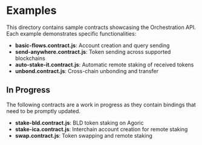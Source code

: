 # Examples

This directory contains sample contracts showcasing the Orchestration API. Each example demonstrates specific functionalities:

- **basic-flows.contract.js**: Account creation and query sending
- **send-anywhere.contract.js**: Token sending across supported blockchains
- **auto-stake-it.contract.js**: Automatic remote staking of received tokens
- **unbond.contract.js**: Cross-chain unbonding and transfer

## In Progress

The following contracts are a work in progress as they contain bindings that need to be promptly updated. 

- **stake-bld.contract.js**: BLD token staking on Agoric
- **stake-ica.contract.js**: Interchain account creation for remote staking
- **swap.contract.js**: Token swapping and remote staking
